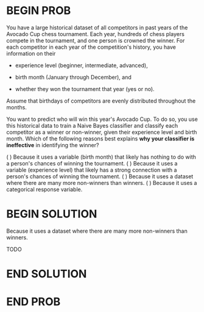 # BEGIN PROB

You have a large historical dataset of all competitors in
past years of the Avocado Cup chess tournament. Each year, hundreds of
chess players compete in the tournament, and one person is crowned the
winner. For each competitor in each year of the competition's history,
you have information on their

-   experience level (beginner, intermediate, advanced),

-   birth month (January through December), and

-   whether they won the tournament that year (yes or no).

Assume that birthdays of competitors are evenly distributed throughout
the months.

You want to predict who will win this year's Avocado Cup. To do so, you
use this historical data to train a Naive Bayes classifier and classify
each competitor as a winner or non-winner, given their experience level
and birth month. Which of the following reasons best explains **why your
classifier is ineffective** in identifying the winner?

( ) Because it uses a variable (birth month) that likely has nothing to
do with a person's chances of winning the tournament.
( ) Because it uses a variable (experience level) that likely has a
strong connection with a person's chances of winning the tournament.
( ) Because it uses a dataset where there are many more non-winners than
winners.
( ) Because it uses a categorical response variable.

# BEGIN SOLUTION

Because it uses a dataset where there are many more non-winners than winners.

TODO

# END SOLUTION

# END PROB